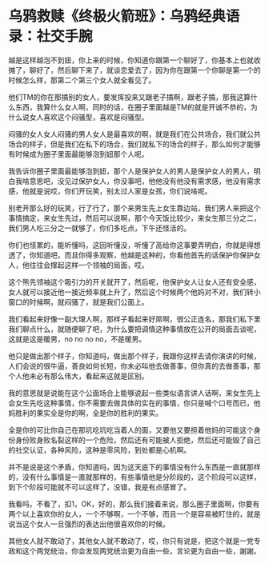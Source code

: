 # 乌鸦救赎《终极火箭班》：乌鸦经典语录：社交手腕

越是这样越泡不到妞，你上来的时候，你知道你跟第一个聊好了，你基本上也就收摊了，聊好了，然后聊下来了，就谈恋爱去了，因为你在跟第一个你聊是第一个的时候怎么样，那第二个第三个女人就全看见了。

他们TM的你在那搞别的女人，要发挥投来又跟老子搞啊，跟老子搞，那我这算什么东西，我算什么女人啊，同时的话，在圈子里面越是TM的就是开诚不恭的，为什么说女人喜欢这个闷骚型，喜欢是闷骚型。

闷骚的女人女人闷骚的男人女人是最喜欢的啊，就是我们在公共场合，我们就公共场合的样子，但是我们在私下的场合，我们就私下的场合的样子，那么如何才能够有时候成为圈子里面最能够泡到妞那个人呢。

我告诉你圈子里面最能够泡到妞，那个人是保护女人的男人是保护女人的男人，明白我啥意思吧，没见过保护女人，你没事吧，他他没有他没有需求感，他没有需求感，他就是说哎，你们开玩笑，别太过人家是女孩，你们说啥呢。

别老开那么好的玩笑，行了行了，那个来男生先上女生靠边站，我们男人来把这个事情搞定，来女生先过，然后可以说啊，那个今天饭比较少，来女生那三分之二，我们男人吃三分之一就够了，你们多吃点，下午还怪活的。

你们也怪累的，能听懂吗，这回听懂没，听懂了高给你这事要弄明白，你就是得想透了，你知道吧，而且你得多观察，他越是这种的，你看他首先的话保护你保护女人，他往往会撑起这样一个领袖的局面，哎。

这个熊先领袖这个吸引力的开关就开了，然后呢，他保护女人让女人还有安全感，女人就可以接近他一接近频率就上升了，然后这个时候两个他妈对不对，我们转小窗口的时候啊，就闷骚了，就是我们公面上。

我们看起来好像一副大理人啊，那样子看起来好屌啊，很公正连名，那我们私下里我们聊点什么，就随便聊了吧，为什么要把调情这种事情放在公开的局面去谈呢，这就是这是暖男，no no no no，不是暖男。

他只是做出那个样子，你知道吗，做出那个样子，我跟你这样去请你演讲的时候，人们会说的很牛逼，善良如何长短，你未必叫他去做善事，但你真的去做善事，那个人他未必有那么伟大，看起来这就是区别。

我的意思就是说能在这个公面场合上能够说起一些类似语言讲人话啊，来女生先上会女生先吃这种事情，你不需要去做具体的实在的事情，你只是喊个口号而已，他妈胜利的果实全是你的啊，全是你的胜利的果实。

全是你的可比你自己在那坑吃坑吃当着人的面，又要他又要担着他妈的可能这个身份身份败身败名裂这样的一个危险，然后还有可能被人拒绝，然后还可能毁了自己的社交认证，各种风险，这种是零风险，到处都是心机啊。

并不是说是这个矛盾，你知道吗，因为这天底下的事情没有什么东西是一直就那样的，没有什么事情是一直就那样的，有些事情他是分阶段的，这个阶段可以这样，到下个阶段可能就不可以这样了，没错，我是有点感冒了。

我看吗，不看了，扣1，OK，好的，那么我们接着来说，那么圈子里面啊，你要有两个以上喜欢你的女人，一个不够啊，一个不够，而且一个是容易被盯住的，就是说当这个女人一旦强烈的表达出他很喜欢你的时候。

其他女人就不敢动了，其他女人就不敢动了，哎，你只有说是，把这个就是一党专政和这个两党统治，你会发现两党统治更为自由一些，言论更为自由一些，謝謝。

